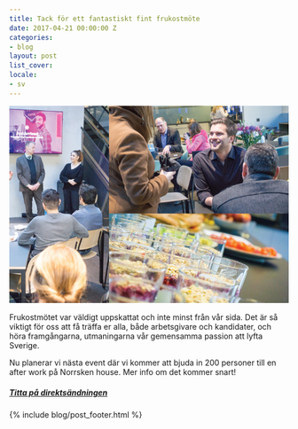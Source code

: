 ```yaml
---
title: Tack för ett fantastiskt fint frukostmöte
date: 2017-04-21 00:00:00 Z
categories:
- blog
layout: post
list_cover: 
locale:
- sv
---
```


![Frukostmöte](/assets/images/blog/frukostmotetack-01.png)

Frukostmötet var väldigt uppskattat och inte minst från vår sida. Det är så viktigt för oss att få träffa er alla, både arbetsgivare och kandidater, och höra framgångarna, utmaningarna vår gemensamma passion att lyfta Sverige.

Nu planerar vi nästa event där vi kommer att bjuda in 200 personer till en after work på Norrsken house. Mer info om det kommer snart!

##### [Titta på direktsändningen](https://www.facebook.com/pg/JustArrivedSE/videos/?ref=page_internal)


{% include blog/post_footer.html %}
